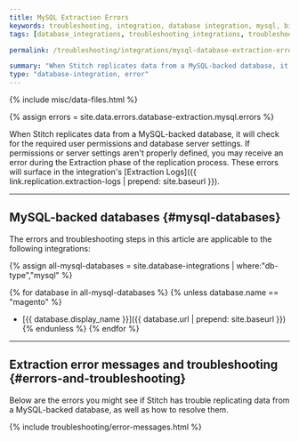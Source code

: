 ```yaml
---
title: MySQL Extraction Errors
keywords: troubleshooting, integration, database integration, mysql, binlog error, extraction error, mariadb, aurora, google cloudsql, rds
tags: [database_integrations, troubleshooting_integrations, troubleshooting_errors]

permalink: /troubleshooting/integrations/mysql-database-extraction-errors

summary: "When Stitch replicates data from a MySQL-backed database, it will check for the required user permissions and database server settings. If permissions or server settings aren't properly defined, an error may arise. In this article are the errors you might see and how to resolve them."
type: "database-integration, error"
---
```

{% include misc/data-files.html %}

{% assign errors = site.data.errors.database-extraction.mysql.errors %}

When Stitch replicates data from a MySQL-backed database, it will check for the required user permissions and database server settings. If permissions or server settings aren't properly defined, you may receive an error during the Extraction phase of the replication process. These errors will surface in the integration's [Extraction Logs]({{ link.replication.extraction-logs | prepend: site.baseurl }}).

---

## MySQL-backed databases {#mysql-databases}

The errors and troubleshooting steps in this article are applicable to the following integrations:

{% assign all-mysql-databases = site.database-integrations | where:"db-type","mysql" %}

{% for database in all-mysql-databases %}
{% unless database.name == "magento" %}
- [{{ database.display_name }}]({{ database.url | prepend: site.baseurl }})
{% endunless %}
{% endfor %}

---

## Extraction error messages and troubleshooting {#errors-and-troubleshooting}

Below are the errors you might see if Stitch has trouble replicating data from a MySQL-backed database, as well as how to resolve them.

{% include troubleshooting/error-messages.html %}